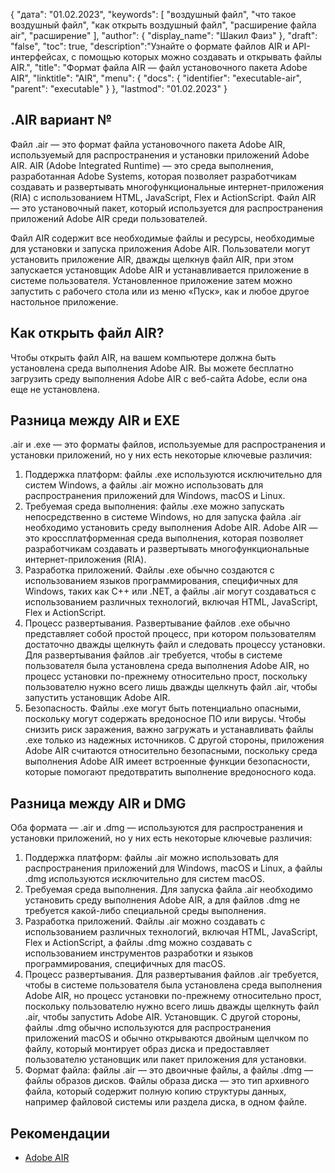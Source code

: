 {
"дата": "01.02.2023",
  "keywords": [
"воздушный файл",
"что такое воздушный файл",
"как открыть воздушный файл",
"расширение файла air",
"расширение"
],
  "author": {
"display_name": "Шакил Фаиз"
},
"draft": "false",
"toc": true,
  "description":"Узнайте о формате файлов AIR и API-интерфейсах, с помощью которых можно создавать и открывать файлы AIR.",
"title": "Формат файла AIR — файл установочного пакета Adobe AIR",
"linktitle": "AIR",
  "menu": {
    "docs": {
      "identifier": "executable-air",
"parent": "executable"
}
},
"lastmod": "01.02.2023"
}

## .AIR вариант №

Файл .air — это формат файла установочного пакета Adobe AIR, используемый для распространения и установки приложений Adobe AIR. AIR (Adobe Integrated Runtime) — это среда выполнения, разработанная Adobe Systems, которая позволяет разработчикам создавать и развертывать многофункциональные интернет-приложения (RIA) с использованием HTML, JavaScript, Flex и ActionScript. Файл AIR — это установочный пакет, который используется для распространения приложений Adobe AIR среди пользователей.

Файл AIR содержит все необходимые файлы и ресурсы, необходимые для установки и запуска приложения Adobe AIR. Пользователи могут установить приложение AIR, дважды щелкнув файл AIR, при этом запускается установщик Adobe AIR и устанавливается приложение в системе пользователя. Установленное приложение затем можно запустить с рабочего стола или из меню «Пуск», как и любое другое настольное приложение.

## Как открыть файл AIR?

Чтобы открыть файл AIR, на вашем компьютере должна быть установлена среда выполнения Adobe AIR. Вы можете бесплатно загрузить среду выполнения Adobe AIR с веб-сайта Adobe, если она еще не установлена.

## Разница между AIR и EXE

.air и .exe — это форматы файлов, используемые для распространения и установки приложений, но у них есть некоторые ключевые различия:

1. Поддержка платформ: файлы .exe используются исключительно для систем Windows, а файлы .air можно использовать для распространения приложений для Windows, macOS и Linux.
2. Требуемая среда выполнения: файлы .exe можно запускать непосредственно в системе Windows, но для запуска файла .air необходимо установить среду выполнения Adobe AIR. Adobe AIR — это кроссплатформенная среда выполнения, которая позволяет разработчикам создавать и развертывать многофункциональные интернет-приложения (RIA).
3. Разработка приложений. Файлы .exe обычно создаются с использованием языков программирования, специфичных для Windows, таких как C++ или .NET, а файлы .air могут создаваться с использованием различных технологий, включая HTML, JavaScript, Flex и ActionScript.
4. Процесс развертывания. Развертывание файлов .exe обычно представляет собой простой процесс, при котором пользователям достаточно дважды щелкнуть файл и следовать процессу установки. Для развертывания файлов .air требуется, чтобы в системе пользователя была установлена среда выполнения Adobe AIR, но процесс установки по-прежнему относительно прост, поскольку пользователю нужно всего лишь дважды щелкнуть файл .air, чтобы запустить установщик Adobe AIR.
5. Безопасность. Файлы .exe могут быть потенциально опасными, поскольку могут содержать вредоносное ПО или вирусы. Чтобы снизить риск заражения, важно загружать и устанавливать файлы .exe только из надежных источников. С другой стороны, приложения Adobe AIR считаются относительно безопасными, поскольку среда выполнения Adobe AIR имеет встроенные функции безопасности, которые помогают предотвратить выполнение вредоносного кода.

## Разница между AIR и DMG

Оба формата — .air и .dmg — используются для распространения и установки приложений, но у них есть некоторые ключевые различия:

1. Поддержка платформ: файлы .air можно использовать для распространения приложений для Windows, macOS и Linux, а файлы .dmg используются исключительно для систем macOS.
2. Требуемая среда выполнения. Для запуска файла .air необходимо установить среду выполнения Adobe AIR, а для файлов .dmg не требуется какой-либо специальной среды выполнения.
3. Разработка приложений. Файлы .air можно создавать с использованием различных технологий, включая HTML, JavaScript, Flex и ActionScript, а файлы .dmg можно создавать с использованием инструментов разработки и языков программирования, специфичных для macOS.
4. Процесс развертывания. Для развертывания файлов .air требуется, чтобы в системе пользователя была установлена среда выполнения Adobe AIR, но процесс установки по-прежнему относительно прост, поскольку пользователю нужно всего лишь дважды щелкнуть файл .air, чтобы запустить Adobe AIR. Установщик. С другой стороны, файлы .dmg обычно используются для распространения приложений macOS и обычно открываются двойным щелчком по файлу, который монтирует образ диска и предоставляет пользователю установщик или пакет приложения для установки.
5. Формат файла: файлы .air — это двоичные файлы, а файлы .dmg — файлы образов дисков. Файлы образа диска — это тип архивного файла, который содержит полную копию структуры данных, например файловой системы или раздела диска, в одном файле.

## Рекомендации
* [Adobe AIR](https://en.wikipedia.org/wiki/Adobe_AIR)

